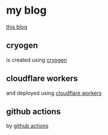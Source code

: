 # my blog

[this blog](https://huzuzhi.com/)

## cryogen

is created using [cryogen](https://github.com/cryogen-project/cryogen)

## cloudflare workers

and deployed using [cloudflare workers](https://developers.cloudflare.com/workers/platform/sites/start-from-existing/)

## github actions

by [github actions](https://github.com/zuzhi/my-blog/blob/main/.github/workflows/main.yml)
